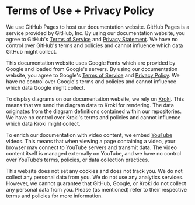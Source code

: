 # Terms of Use + Privacy Policy

We use GitHub Pages to host our documentation website. GitHub Pages is a service provided by GitHub, Inc. By using our documentation website, you agree to GitHub's [Terms of Service](https://docs.github.com/en/github/site-policy/github-terms-of-service) and [Privacy Statement](https://docs.github.com/en/github/site-policy/github-privacy-statement). We have no control over GitHub's terms and policies and cannot influence which data GitHub might collect.

This documentation website uses Google Fonts which are provided by Google and loaded from Google's servers. By using our documentation website, you agree to Google's [Terms of Service](https://policies.google.com/terms) and [Privacy Policy](https://policies.google.com/privacy). We have no control over Google's terms and policies and cannot influence which data Google might collect.

To display diagrams on our documentation website, we rely on [Kroki](https://kroki.io). This means that we send the diagram data to Kroki for rendering. The data originates from the diagram definitions contained within our repositories. We have no control over Kroki's terms and policies and cannot influence which data Kroki might collect.

To enrich our documentation with video content, we embed [YouTube](https://www.youtube.com) videos. This means that when viewing a page containing a video, your browser may connect to YouTube servers and transmit data. The video content itself is managed externally on YouTube, and we have no control over YouTube’s terms, policies, or data collection practices.

This website does not set any cookies and does not track you. We do not collect any personal data from you. We do not use any analytics services. However, we cannot guarantee that GitHub, Google, or Kroki do not collect any personal data from you. Please (as mentioned) refer to their respective terms and policies for more information.
